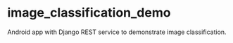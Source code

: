 # image_classification_demo
Android app with Django REST service to demonstrate image classification.
